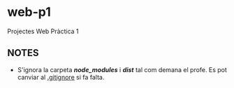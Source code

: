# web-p1
Projectes Web Pràctica 1

## NOTES

 - S'ignora la carpeta ***node_modules*** i ***dist*** tal com demana el profe. Es pot canviar al [.gitignore](https://github.com/bertugarangou/web-p1/blob/3f0a004110780ba055cb4889d1004bb01631fd79/.gitignore) si fa falta.
